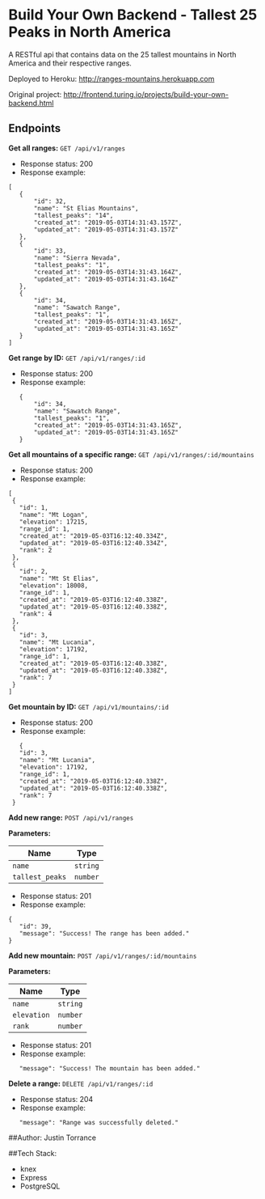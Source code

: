 # Build Your Own Backend - Tallest 25 Peaks in North America
A RESTful api that contains data on the 25 tallest mountains in North America and their respective ranges.  

Deployed to Heroku: http://ranges-mountains.herokuapp.com

Original project: http://frontend.turing.io/projects/build-your-own-backend.html

## Endpoints  

**Get all ranges:** `GET /api/v1/ranges`
 - Response status: 200
 - Response example:
 
 ```
 [
    {
        "id": 32,
        "name": "St Elias Mountains",
        "tallest_peaks": "14",
        "created_at": "2019-05-03T14:31:43.157Z",
        "updated_at": "2019-05-03T14:31:43.157Z"
    },
    {
        "id": 33,
        "name": "Sierra Nevada",
        "tallest_peaks": "1",
        "created_at": "2019-05-03T14:31:43.164Z",
        "updated_at": "2019-05-03T14:31:43.164Z"
    },
    {
        "id": 34,
        "name": "Sawatch Range",
        "tallest_peaks": "1",
        "created_at": "2019-05-03T14:31:43.165Z",
        "updated_at": "2019-05-03T14:31:43.165Z"
    }
]
 ```  
 
 
 **Get range by ID:** `GET /api/v1/ranges/:id`
 - Response status: 200
 - Response example:
 
 ```
    {
        "id": 34,
        "name": "Sawatch Range",
        "tallest_peaks": "1",
        "created_at": "2019-05-03T14:31:43.165Z",
        "updated_at": "2019-05-03T14:31:43.165Z"
    }
 ```  
 
 
**Get all mountains of a specific range:** `GET /api/v1/ranges/:id/mountains`
 - Response status: 200
 - Response example:
 
 ```
[
  {
    "id": 1,
    "name": "Mt Logan",
    "elevation": 17215,
    "range_id": 1,
    "created_at": "2019-05-03T16:12:40.334Z",
    "updated_at": "2019-05-03T16:12:40.334Z",
    "rank": 2
  },
  {
    "id": 2,
    "name": "Mt St Elias",
    "elevation": 18008,
    "range_id": 1,
    "created_at": "2019-05-03T16:12:40.338Z",
    "updated_at": "2019-05-03T16:12:40.338Z",
    "rank": 4
  },
  {
    "id": 3,
    "name": "Mt Lucania",
    "elevation": 17192,
    "range_id": 1,
    "created_at": "2019-05-03T16:12:40.338Z",
    "updated_at": "2019-05-03T16:12:40.338Z",
    "rank": 7
  }
]
 ``` 
 
 
 **Get mountain by ID:** `GET /api/v1/mountains/:id`
 - Response status: 200
 - Response example:
 
 ```
    {
    "id": 3,
    "name": "Mt Lucania",
    "elevation": 17192,
    "range_id": 1,
    "created_at": "2019-05-03T16:12:40.338Z",
    "updated_at": "2019-05-03T16:12:40.338Z",
    "rank": 7
  }
 ```  
   
  **Add new range:** `POST /api/v1/ranges`
  
  **Parameters:**
  
| Name                 | Type          |
| -------------        |:-------------:|
| `name`               | `string`      |
| `tallest_peaks`      | `number`      |
  
 - Response status: 201
 - Response example:
 
 ```
{
    "id": 39,
    "message": "Success! The range has been added."
}
 ```
 
  **Add new mountain:** `POST /api/v1/ranges/:id/mountains`
  
  **Parameters:**
  
| Name                 | Type          |
| -------------        |:-------------:|
| `name`               | `string`      |
| `elevation`      | `number`      |
| `rank`      | `number`      |
  
 - Response status: 201
 - Response example:
 
 ```
    "message": "Success! The mountain has been added."
 ```
 
  **Delete a range:** `DELETE /api/v1/ranges/:id`
  
 - Response status: 204
 - Response example:
 
 ```
    "message": "Range was successfully deleted."
 ```

##Author:
Justin Torrance

##Tech Stack:
 - knex
 - Express
 - PostgreSQL
 
